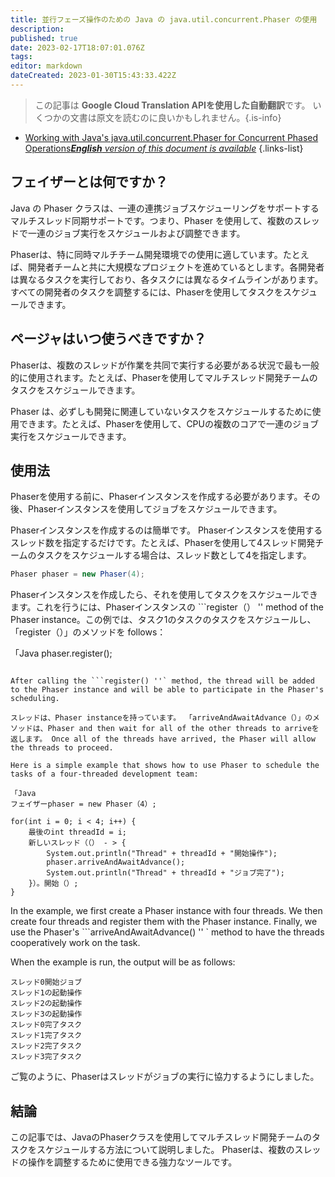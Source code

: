 ```yaml
---
title: 並行フェーズ操作のための Java の java.util.concurrent.Phaser の使用
description: 
published: true
date: 2023-02-17T18:07:01.076Z
tags: 
editor: markdown
dateCreated: 2023-01-30T15:43:33.422Z
---
```


> この記事は **Google Cloud Translation APIを使用した自動翻訳**です。
いくつかの文書は原文を読むのに良いかもしれません。{.is-info}
- [Working with Java's java.util.concurrent.Phaser for Concurrent Phased Operations***English** version of this document is available*](/en/Knowledge-base/Java/working-with-java-s-java-util-concurrent-phaser-for-concurrent-phased-operations)
{.links-list}


フェイザーとは何ですか？
----------------

Java の Phaser クラスは、一連の連携ジョブスケジューリングをサポートするマルチスレッド同期サポートです。つまり、Phaser を使用して、複数のスレッドで一連のジョブ実行をスケジュールおよび調整できます。

Phaserは、特に同時マルチチーム開発環境での使用に適しています。たとえば、開発者チームと共に大規模なプロジェクトを進めているとします。各開発者は異なるタスクを実行しており、各タスクには異なるタイムラインがあります。すべての開発者のタスクを調整するには、Phaserを使用してタスクをスケジュールできます。

ページャはいつ使うべきですか？
--------------------------

Phaserは、複数のスレッドが作業を共同で実行する必要がある状況で最も一般的に使用されます。たとえば、Phaserを使用してマルチスレッド開発チームのタスクをスケジュールできます。

Phaser は、必ずしも開発に関連していないタスクをスケジュールするために使用できます。たとえば、Phaserを使用して、CPUの複数のコアで一連のジョブ実行をスケジュールできます。

使用法
-----

Phaserを使用する前に、Phaserインスタンスを作成する必要があります。その後、Phaserインスタンスを使用してジョブをスケジュールできます。

Phaserインスタンスを作成するのは簡単です。 Phaserインスタンスを使用するスレッド数を指定するだけです。たとえば、Phaserを使用して4スレッド開発チームのタスクをスケジュールする場合は、スレッド数として4を指定します。

```java
Phaser phaser = new Phaser(4);
```

Phaserインスタンスを作成したら、それを使用してタスクをスケジュールできます。これを行うには、Phaserインスタンスの ```register（） '' method of the Phaser instance。この例では、タスク1のタスクのタスクをスケジュールし、「register（）」のメソッドを follows：

「Java
phaser.register();
```

After calling the ```register() ''` method, the thread will be added to the Phaser instance and will be able to participate in the Phaser's scheduling.

スレッドは、Phaser instanceを持っています。 「arriveAndAwaitAdvance（）」のメソッドは、Phaser and then wait for all of the other threads to arriveを返します。 Once all of the threads have arrived, the Phaser will allow the threads to proceed.

Here is a simple example that shows how to use Phaser to schedule the tasks of a four-threaded development team:

「Java
フェイザーphaser = new Phaser（4）;

for(int i = 0; i < 4; i++) {
    最後のint threadId = i;
    新しいスレッド（（） - > {
        System.out.println("Thread" + threadId + "開始操作");
        phaser.arriveAndAwaitAdvance();
        System.out.println("Thread" + threadId + "ジョブ完了");
    }）。開始（）;
}
```

In the example, we first create a Phaser instance with four threads. We then create four threads and register them with the Phaser instance. Finally, we use the Phaser's ```arriveAndAwaitAdvance() '' ` method to have the threads cooperatively work on the task.

When the example is run, the output will be as follows:

```
スレッド0開始ジョブ
スレッド1の起動操作
スレッド2の起動操作
スレッド3の起動操作
スレッド0完了タスク
スレッド1完了タスク
スレッド2完了タスク
スレッド3完了タスク
```

ご覧のように、Phaserはスレッドがジョブの実行に協力するようにしました。

結論
----------

この記事では、JavaのPhaserクラスを使用してマルチスレッド開発チームのタスクをスケジュールする方法について説明しました。 Phaserは、複数のスレッドの操作を調整するために使用できる強力なツールです。